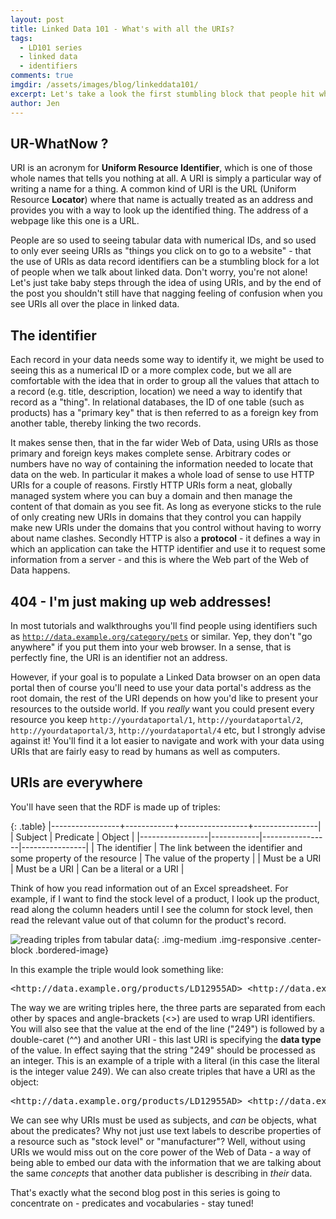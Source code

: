 ```yaml
---
layout: post
title: Linked Data 101 - What's with all the URIs?
tags:
  - LD101 series
  - linked data
  - identifiers
comments: true
imgdir:	/assets/images/blog/linkeddata101/
excerpt: Let's take a look the first stumbling block that people hit when they first start looking at linked data - what's with all the URIs?!
author: Jen
---
```


UR-WhatNow ?
------------

URI is an acronym for **Uniform Resource Identifier**, which is one of those whole names that tells you nothing at all. A URI is simply a particular way of writing a name for a thing. A common kind of URI is the URL (Uniform Resource **Locator**) where that name is actually treated as an address and provides you with a way to look up the identified thing. The address of a webpage like this one is a URL.

People are so used to seeing tabular data with numerical IDs, and so used to only ever seeing URIs as "things you click on to go to a website" - that the use of URIs as data record identifiers can be a stumbling block for a lot of people when we talk about linked data. Don't worry, you're not alone! Let's just take baby steps through the idea of using URIs, and by the end of the post you shouldn't still have that nagging feeling of confusion when you see URIs all over the place in linked data.

The identifier
------

Each record in your data needs some way to identify it, we might be used to seeing this as a numerical ID or a more complex code, but we all are comfortable with the idea that in order to group all the values that attach to a record (e.g. title, description, location) we need a way to identify that record as a "thing". 
In relational databases, the ID of one table (such as products) has a "primary key" that is then referred to as a foreign key from another table, thereby linking the two records. 

It makes sense then, that in the far wider Web of Data, using URIs as those primary and foreign keys makes complete sense. Arbitrary codes or numbers have no way of containing the information needed to locate that data on the web. In particular it makes a whole load of sense to use HTTP URIs for a couple of reasons. Firstly HTTP URIs form a neat, globally managed system where you can buy a domain and then manage the content of that domain as you see fit. As long as everyone sticks to the rule of only creating new URIs in domains that they control you can happily make new URIs under the domains that you control without having to worry about name clashes. Secondly HTTP is also a **protocol** - it defines a way in which an application can take the HTTP identifier and use it to request some information from a server - and this is where the Web part of the Web of Data happens.

404 - I'm just making up web addresses!
----

In most tutorials and walkthroughs you'll find people using identifiers such as <code>http://data.example.org/category/pets</code> or similar. Yep, they don't "go anywhere" if you put them into your web browser. In a sense, that is perfectly fine, the URI is an identifier not an address.

However, if your goal is to populate a Linked Data browser on an open data portal then of course you'll need to use your data portal's address as the root domain, the rest of the URI depends on how you'd like to present your resources to the outside world. If you *really* want you could present every resource you keep <code>http://yourdataportal/1</code>, <code>http://yourdataportal/2</code>, <code>http://yourdataportal/3</code>, <code>http://yourdataportal/4</code> etc, but I strongly advise against it! You'll find it a lot easier to navigate and work with your data using URIs that are fairly easy to read by humans as well as computers.

URIs are everywhere
-----

You'll have seen that the RDF is made up of triples:

{: .table}
|-----------------+------------+-----------------+----------------|
|   Subject       |         Predicate            |    Object      |
|-----------------|------------|-----------------|----------------|
| The identifier 	| The link between the identifier and some property of the resource | The value of the property 	|
| Must be a URI 	| Must be a URI    	| Can be a literal or a URI    	|

Think of how you read information out of an Excel spreadsheet. For example, if I want to find the stock level of a product, I look up the product, read along the column headers until I see the column for stock level, then read the relevant value out of that column for the product's record.

![reading triples from tabular data]({{page.imgdir}}csv-to-predicates.png){: .img-medium .img-responsive .center-block .bordered-image}

In this example the triple would look something like:

<pre>
&lt;http://data.example.org/products/LD12955AD&gt; &lt;http://data.example.org/stockLevel&gt; "110"^^&lt;http://www.w3.org/2001/XMLSchema#integer&gt;
</pre>

The way we are writing triples here, the three parts are separated from each other by spaces and angle-brackets (<>) are used to wrap URI identifiers. You will also see that the value at the end of the line ("249") is followed by a double-caret (^^) and another URI - this last URI is specifying the **data type** of the value. In effect saying that the string "249" should be processed as an integer. This is an example of a triple with a literal (in this case the literal is the integer value 249). We can also create triples that have a URI as the object:

<pre>
&lt;http://data.example.org/products/LD12955AD&gt; &lt;http://data.example.org/manufacturer&gt; &lt;http://contoso.com/#company&gt;
</pre>

We can see why URIs must be used as subjects, and *can* be objects, what about the predicates? Why not just use text labels to describe properties of a resource such as "stock level" or "manufacturer"? Well, without using URIs we would miss out on the core power of the Web of Data - a way of being able to embed our data with the information that we are talking about the same *concepts* that another data publisher is describing in *their* data. 

That's exactly what the second blog post in this series is going to concentrate on - predicates and vocabularies - stay tuned!